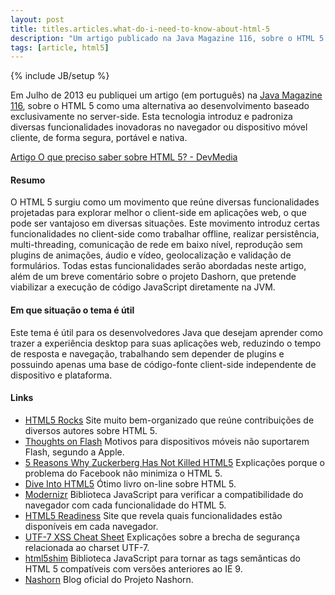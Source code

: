 ```yaml
---
layout: post
title: titles.articles.what-do-i-need-to-know-about-html-5
description: "Um artigo publicado na Java Magazine 116, sobre o HTML 5 como uma alternativa ao desenvolvimento baseado exclusivamente no server-side."
tags: [article, html5]
---
```

{% include JB/setup %}

Em Julho de 2013 eu publiquei um artigo (em português) na [Java Magazine 116](http://www.devmedia.com.br/revista-java-magazine-116/28258), sobre o HTML 5 como uma alternativa ao desenvolvimento baseado exclusivamente no server-side. Esta tecnologia introduz e padroniza diversas funcionalidades inovadoras no navegador ou dispositivo móvel cliente, de forma segura, portável e nativa.

[Artigo O que preciso saber sobre HTML 5? - DevMedia](http://www.devmedia.com.br/o-que-preciso-saber-sobre-html-5-revista-java-magazine-116/28078)

#### Resumo
O HTML 5 surgiu como um movimento que reúne diversas funcionalidades projetadas para explorar melhor o client-side em aplicações web, o que pode ser vantajoso em diversas situações. Este movimento introduz certas funcionalidades no client-side como trabalhar offline, realizar persistência, multi-threading, comunicação de rede em baixo nível, reprodução sem plugins de animações, áudio e vídeo, geolocalização e validação de formulários. Todas estas funcionalidades serão abordadas neste artigo, além de um breve comentário sobre o projeto Dashorn, que pretende viabilizar a execução de código JavaScript diretamente na JVM.

#### Em que situação o tema é útil
Este tema é útil para os desenvolvedores Java que desejam aprender como trazer a experiência desktop para suas aplicações web, reduzindo o tempo de resposta e navegação, trabalhando sem depender de plugins e possuindo apenas uma base de código-fonte client-side independente de dispositivo e plataforma.

#### Links
 * [HTML5 Rocks](http://www.html5rocks.com) Site muito bem-organizado que reúne contribuições de diversos autores sobre HTML 5.
 * [Thoughts on Flash](http://www.apple.com/hotnews/thoughts-on-flash) Motivos para dispositivos móveis não suportarem Flash, segundo a Apple.
 * [5 Reasons Why Zuckerberg Has Not Killed HTML5](http://www.sitepoint.com/5-reasons-why-zuckerberg-has-not-killed-html5) Explicações porque o problema do Facebook não minimiza o HTML 5.
 * [Dive Into HTML5](http://diveintohtml5.info) Ótimo livro on-line sobre HTML 5.
 * [Modernizr](http://modernizr.com) Biblioteca JavaScript para verificar a compatibilidade do navegador com cada funcionalidade do HTML 5.
 * [HTML5 Readiness](http://html5readiness.com) Site que revela quais funcionalidades estão disponíveis em cada navegador.
 * [UTF-7 XSS Cheat Sheet](http://openmya.hacker.jp/hasegawa/security/utf7cs.html) Explicações sobre a brecha de segurança relacionada ao charset UTF-7.
 * [html5shim](http://code.google.com/p/html5shim) Biblioteca JavaScript para tornar as tags semânticas do HTML 5 compatíveis com versões anteriores ao IE 9.
 * [Nashorn](http://blogs.oracle.com/nashorn) Blog oficial do Projeto Nashorn.

